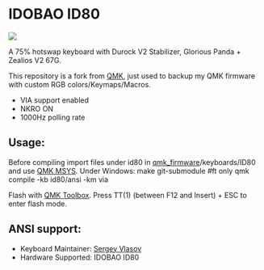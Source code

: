# IDOBAO ID80

<img src="demo/id80_inaction.gif?raw=true">

A 75% hotswap keyboard with Durock V2 Stabilizer, Glorious Panda + Zealios V2 67G.

This repository is a fork from [QMK](https://github.com/qmk/qmk_firmware), just used to backup my QMK firmware with custom RGB colors/Keymaps/Macros.
* VIA support enabled
* NKRO ON
* 1000Hz polling rate

## Usage:
Before compiling import files under id80 in [qmk_firmware](https://github.com/qmk/qmk_firmware)/keyboards/ID80 and use [QMK MSYS](https://msys.qmk.fm/).
Under Windows:
    make git-submodule #ft only
    qmk compile -kb id80/ansi -km via


Flash with [QMK Toolbox](https://github.com/qmk/qmk_toolbox). Press TT(1) (between F12 and Insert) + ESC to enter flash mode.

## ANSI support:

* Keyboard Maintainer: [Sergey Vlasov](https://github.com/sigprof)
* Hardware Supported: IDOBAO ID80

